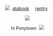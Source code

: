 
<div align="center">  <img src="https://pixels.crd.co/assets/images/gallery45/a9cf275f.gif?v=99d3974e"
  
  ‎  ‎             [atabook](https://gojo.atabook.org/)  ‎ ‎‎‎ ‎‎ ‎‎ ‎[rentry](https://rentry.co/summerseries)  ‎ ‎  
 </div> 

<p align="center"> <img src="https://i.imgur.com/To5s6fi.png" > </p> 
<p align="center">
 hi Ponytown  ‎ ‎‎‎‎<img src="https://pixels.crd.co/assets/images/gallery65/50418f3e.gif?v=99d3974e" >

